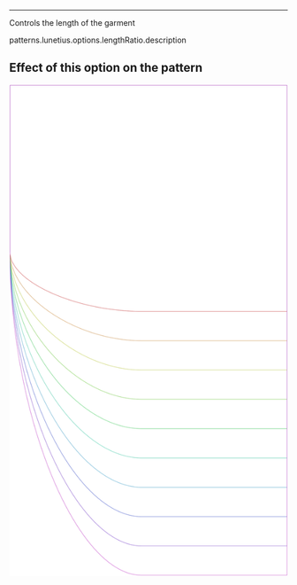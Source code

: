 ---

Controls the length of the garment

patterns.lunetius.options.lengthRatio.description

## Effect of this option on the pattern
![This image shows the effect of this option by superimposing several variants that have a different value for this option](lunetius_lengthratio_sample.svg "Effect of this option on the pattern")